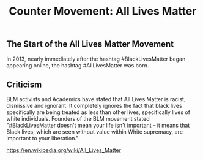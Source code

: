 <main>
  <header>
  <h1>Counter Movement: All Lives Matter</h1>
  </header>
 </main>
 
<h2>The Start of the All Lives Matter Movement</h2>
 <p>In 2013, nearly immediately after the hashtag #BlackLivesMatter began appearing online, the hashtag #AllLivesMatter was born. 
  
<h2>Criticism</h2>
  <p>BLM activists and Academics have stated that All Lives Matter is racist, dismissive and ignorant. It completely ignores the fact that black lives specifically are being treated as less than other lives, specifically lives of white individuals. Founders of the BLM movement stated "#BlackLivesMatter doesn't mean your life isn't important – it means that Black lives, which are seen without value within White supremacy, are important to your liberation." 

https://en.wikipedia.org/wiki/All_Lives_Matter
